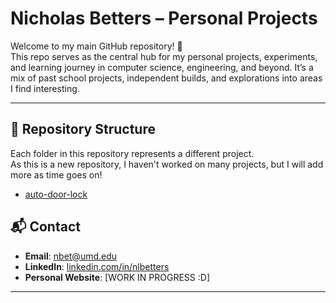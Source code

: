 # Nicholas Betters – Personal Projects

Welcome to my main GitHub repository! 🎉  
This repo serves as the central hub for my personal projects, experiments, and learning journey in computer science, engineering, and beyond. It’s a mix of past school projects, independent builds, and explorations into areas I find interesting.

---

## 📂 Repository Structure
Each folder in this repository represents a different project.  
As this is a new repository, I haven't worked on many projects, but I will add more as time goes on!

- [auto-door-lock](auto-door-lock/)

## 📬 Contact
- **Email**: [nbet@umd.edu](mailto:nbet@umd.edu)  
- **LinkedIn**: [linkedin.com/in/nlbetters](#)
- **Personal Website**: [WORK IN PROGRESS :D]

---
